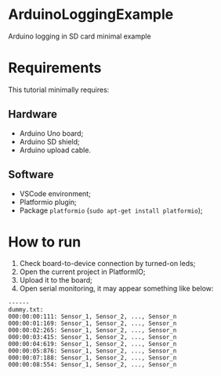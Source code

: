 # ArduinoLoggingExample
Arduino logging in SD card minimal example

# Requirements

This tutorial minimally requires:

## Hardware

- Arduino Uno board;
- Arduino SD shield;
- Arduino upload cable.

## Software
	
- VSCode environment;
- Platformio plugin;
- Package `platformio` (```sudo apt-get install platformio```);

# How to run
	
1. Check board-to-device connection by turned-on leds;
2. Open the current project in PlatformIO;
3. Upload it to the board;
4. Open serial monitoring, it may appear something like below:

```
------
dummy.txt:
000:00:00:111: Sensor_1, Sensor_2, ..., Sensor_n
000:00:01:169: Sensor_1, Sensor_2, ..., Sensor_n
000:00:02:265: Sensor_1, Sensor_2, ..., Sensor_n
000:00:03:415: Sensor_1, Sensor_2, ..., Sensor_n
000:00:04:619: Sensor_1, Sensor_2, ..., Sensor_n
000:00:05:876: Sensor_1, Sensor_2, ..., Sensor_n
000:00:07:188: Sensor_1, Sensor_2, ..., Sensor_n
000:00:08:554: Sensor_1, Sensor_2, ..., Sensor_n
```
